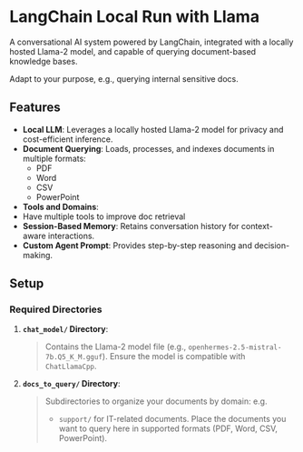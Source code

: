 # LangChain Local Run with Llama

A conversational AI system powered by LangChain, integrated with a locally hosted Llama-2 model, and capable of querying document-based knowledge bases.

Adapt to your purpose, e.g., querying internal sensitive docs.

## Features
- **Local LLM**: Leverages a locally hosted Llama-2 model for privacy and cost-efficient inference.
- **Document Querying**: Loads, processes, and indexes documents in multiple formats:
  - PDF
  - Word
  - CSV
  - PowerPoint
- **Tools and Domains**:
- Have multiple tools to improve doc retrieval
- **Session-Based Memory**: Retains conversation history for context-aware interactions.
- **Custom Agent Prompt**: Provides step-by-step reasoning and decision-making.


## Setup

### **Required Directories**
1. **`chat_model/` Directory**:
   > Contains the Llama-2 model file (e.g., `openhermes-2.5-mistral-7b.Q5_K_M.gguf`).
   > Ensure the model is compatible with `ChatLlamaCpp`.

2. **`docs_to_query/` Directory**:
   > Subdirectories to organize your documents by domain:
   e.g.
   > - `support/` for IT-related documents.
   > Place the documents you want to query here in supported formats (PDF, Word, CSV, PowerPoint).
